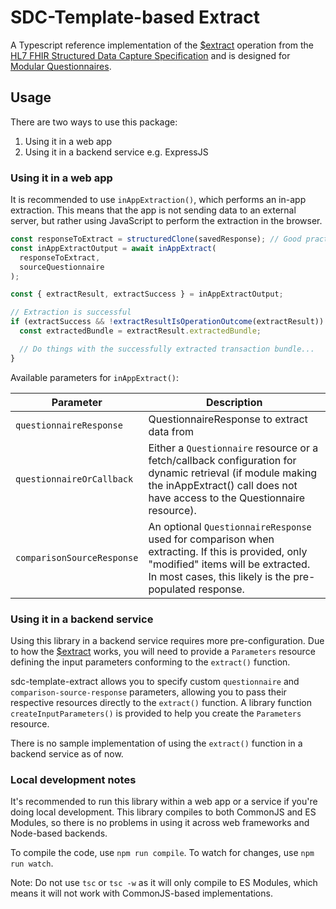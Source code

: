 # SDC-Template-based Extract

A Typescript reference implementation of the [$extract](https://build.fhir.org/ig/HL7/sdc/OperationDefinition-QuestionnaireResponse-extract.html) operation from the [HL7 FHIR Structured Data Capture Specification](http://hl7.org/fhir/uv/sdc/ImplementationGuide/hl7.fhir.uv.sdc) and is designed for [Modular Questionnaires](http://hl7.org/fhir/uv/sdc/modular.html#modular-questionnaires).

## Usage
There are two ways to use this package:
1. Using it in a web app
2. Using it in a backend service e.g. ExpressJS

### Using it in a web app
It is recommended to use `inAppExtraction()`, which performs an in-app extraction. This means that the app is not sending data to an external server, but rather using JavaScript to perform the extraction in the browser.

```ts
const responseToExtract = structuredClone(savedResponse); // Good practice to deep clone the response to prevent mutating the original response
const inAppExtractOutput = await inAppExtract(
  responseToExtract,
  sourceQuestionnaire
);

const { extractResult, extractSuccess } = inAppExtractOutput;

// Extraction is successful
if (extractSuccess && !extractResultIsOperationOutcome(extractResult)) {
  const extractedBundle = extractResult.extractedBundle;

  // Do things with the successfully extracted transaction bundle...
}
```

Available parameters for `inAppExtract()`:

| Parameter                      | Description                                                                                                                                                                                      |
|-------------------------------|--------------------------------------------------------------------------------------------------------------------------------------------------------------------------------------------------|
| `questionnaireResponse`               | QuestionnaireResponse to extract data from                                                                                                                                                       |
| `questionnaireOrCallback`       | Either a `Questionnaire` resource or a fetch/callback configuration for dynamic retrieval (if module making the inAppExtract() call does not have access to the Questionnaire resource).         |
| `comparisonSourceResponse`  | An optional `QuestionnaireResponse` used for comparison when extracting. If this is provided, only "modified" items will be extracted. In most cases, this likely is the pre-populated response. |


### Using it in a backend service
Using this library in a backend service requires more pre-configuration.
Due to how the [$extract](https://build.fhir.org/ig/HL7/sdc/OperationDefinition-QuestionnaireResponse-extract.html) works, you will need to provide a `Parameters` resource defining the input parameters conforming to the `extract()` function.

sdc-template-extract allows you to specify custom `questionnaire` and `comparison-source-response` parameters, allowing you to pass their respective resources directly to the `extract()` function.
A library function `createInputParameters()` is provided to help you create the `Parameters` resource.

There is no sample implementation of using the `extract()` function in a backend service as of now.


### Local development notes
It's recommended to run this library within a web app or a service if you're doing local development.
This library compiles to both CommonJS and ES Modules, so there is no problems in using it across web frameworks and Node-based backends.

To compile the code, use `npm run compile`.
To watch for changes, use `npm run watch`.

Note: Do not use `tsc` or `tsc -w` as it will only compile to ES Modules, which means it will not work with CommonJS-based implementations.



